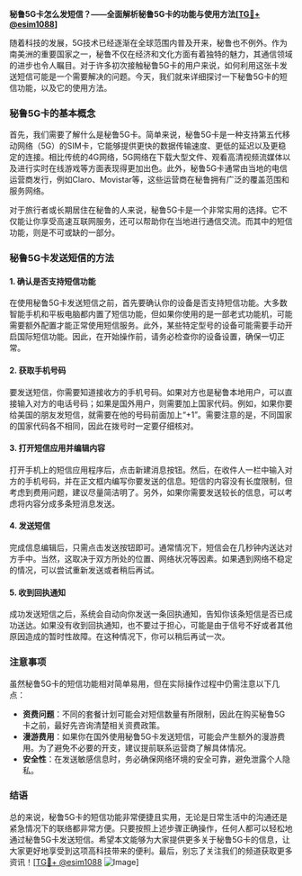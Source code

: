 **秘鲁5G卡怎么发短信？——全面解析秘鲁5G卡的功能与使用方法[[TG💪+ @esim1088](https://t.me/s/esim1088)]**

随着科技的发展，5G技术已经逐渐在全球范围内普及开来，秘鲁也不例外。作为南美洲的重要国家之一，秘鲁不仅在经济和文化方面有着独特的魅力，其通信领域的进步也令人瞩目。对于许多初次接触秘鲁5G卡的用户来说，如何利用这张卡发送短信可能是一个需要解决的问题。今天，我们就来详细探讨一下秘鲁5G卡的短信功能，以及它的使用方法。

### 秘鲁5G卡的基本概念

首先，我们需要了解什么是秘鲁5G卡。简单来说，秘鲁5G卡是一种支持第五代移动网络（5G）的SIM卡，它能够提供更快的数据传输速度、更低的延迟以及更稳定的连接。相比传统的4G网络，5G网络在下载大型文件、观看高清视频流媒体以及进行实时在线游戏等方面表现得更加出色。此外，秘鲁5G卡通常由当地的电信运营商发行，例如Claro、Movistar等，这些运营商在秘鲁拥有广泛的覆盖范围和服务网络。

对于旅行者或长期居住在秘鲁的人来说，秘鲁5G卡是一个非常实用的选择。它不仅能让你享受高速互联网服务，还可以帮助你在当地进行通信交流。而其中的短信功能，则是不可或缺的一部分。

### 秘鲁5G卡发送短信的方法

#### 1. 确认是否支持短信功能

在使用秘鲁5G卡发送短信之前，首先要确认你的设备是否支持短信功能。大多数智能手机和平板电脑都内置了短信功能，但如果你使用的是一部老式功能机，可能需要额外配置才能正常使用短信服务。此外，某些特定型号的设备可能需要手动开启国际短信功能。因此，在开始操作前，请务必检查你的设备设置，确保一切正常。

#### 2. 获取手机号码

要发送短信，你需要知道接收方的手机号码。如果对方也是秘鲁本地用户，可以直接输入对方的电话号码；如果是国外用户，则需要加上国家代码。例如，如果你要给美国的朋友发短信，就需要在他的号码前面加上“+1”。需要注意的是，不同国家的国家代码各不相同，因此在拨号时一定要仔细核对。

#### 3. 打开短信应用并编辑内容

打开手机上的短信应用程序后，点击新建消息按钮。然后，在收件人一栏中输入对方的手机号码，并在正文框内编写你要发送的信息。短信的内容没有长度限制，但考虑到费用问题，建议尽量简洁明了。另外，如果你需要发送较长的信息，可以考虑将内容分成多条短消息发送。

#### 4. 发送短信

完成信息编辑后，只需点击发送按钮即可。通常情况下，短信会在几秒钟内送达对方手中。当然，这取决于双方所处的位置、网络状况等因素。如果遇到网络不稳定的情况，可以尝试重新发送或者稍后再试。

#### 5. 收到回执通知

成功发送短信之后，系统会自动向你发送一条回执通知，告知你该条短信是否已成功送达。如果没有收到回执通知，也不要过于担心，可能是由于信号不好或者其他原因造成的暂时性故障。在这种情况下，你可以稍后再试一次。

### 注意事项

虽然秘鲁5G卡的短信功能相对简单易用，但在实际操作过程中仍需注意以下几点：

- **资费问题**：不同的套餐计划可能会对短信数量有所限制，因此在购买秘鲁5G卡之前，最好先咨询清楚相关资费政策。
- **漫游费用**：如果你在国外使用秘鲁5G卡发送短信，可能会产生额外的漫游费用。为了避免不必要的开支，建议提前联系运营商了解具体情况。
- **安全性**：在发送敏感信息时，务必确保网络环境的安全可靠，避免泄露个人隐私。

### 结语

总的来说，秘鲁5G卡的短信功能非常便捷且实用，无论是日常生活中的沟通还是紧急情况下的联络都非常方便。只要按照上述步骤正确操作，任何人都可以轻松地通过秘鲁5G卡发送短信。希望本文能够为大家提供更多关于秘鲁5G卡的信息，让大家更好地享受到这项高科技带来的便利。最后，别忘了关注我们的频道获取更多资讯！[[TG💪+ @esim1088](https://t.me/s/esim1088) ![Image](https://i.postimg.cc/4NQfJmqS/Snipaste-2025-05-13-00-14-12.png)]